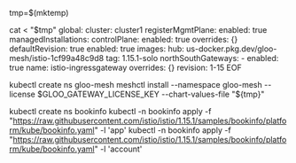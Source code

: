 
tmp=$(mktemp)

cat <<EOF > "$tmp"
global:
  cluster: cluster1
registerMgmtPlane:
  enabled: true
  managedInstallations:
    controlPlane:
      enabled: true
      overrides: {}
    defaultRevision: true
    enabled: true
    images:
      hub: us-docker.pkg.dev/gloo-mesh/istio-1cf99a48c9d8
      tag: 1.15.1-solo
    northSouthGateways:
    - enabled: true
      name: istio-ingressgateway
      overrides: {}
    revision: 1-15
EOF


kubectl create ns gloo-mesh
meshctl install --namespace gloo-mesh --license $GLOO_GATEWAY_LICENSE_KEY --chart-values-file "${tmp}"

kubectl create ns bookinfo
kubectl -n bookinfo apply -f "https://raw.githubusercontent.com/istio/istio/1.15.1/samples/bookinfo/platform/kube/bookinfo.yaml" -l 'app'
kubectl -n bookinfo apply -f "https://raw.githubusercontent.com/istio/istio/1.15.1/samples/bookinfo/platform/kube/bookinfo.yaml" -l 'account'